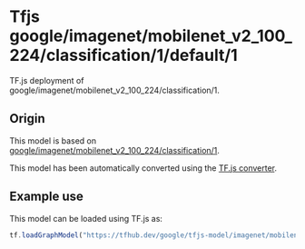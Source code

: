# Tfjs google/imagenet/mobilenet_v2_100_224/classification/1/default/1
TF.js deployment of google/imagenet/mobilenet_v2_100_224/classification/1.

<!-- parent-model: google/imagenet/mobilenet_v2_100_224/classification/1 -->

## Origin

This model is based on [google/imagenet/mobilenet_v2_100_224/classification/1](https://tfhub.dev/google/imagenet/mobilenet_v2_100_224/classification/1).

This model has been automatically converted using the [TF.js converter](https://github.com/tensorflow/tfjs/tree/master/tfjs-converter).

## Example use
This model can be loaded using TF.js as:

```javascript
tf.loadGraphModel("https://tfhub.dev/google/tfjs-model/imagenet/mobilenet_v2_100_224/classification/1/default/1", { fromTFHub: true })
```
